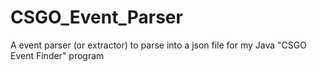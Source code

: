 # CSGO_Event_Parser
A event parser (or extractor) to parse into a json file for my Java "CSGO Event Finder" program
